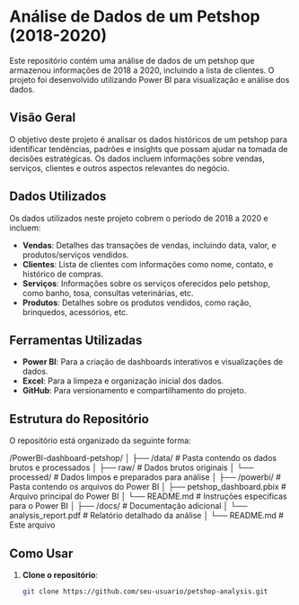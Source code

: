 # Análise de Dados de um Petshop (2018-2020)

Este repositório contém uma análise de dados de um petshop que armazenou informações de 2018 a 2020, incluindo a lista de clientes. O projeto foi desenvolvido utilizando Power BI para visualização e análise dos dados.

## Visão Geral

O objetivo deste projeto é analisar os dados históricos de um petshop para identificar tendências, padrões e insights que possam ajudar na tomada de decisões estratégicas. Os dados incluem informações sobre vendas, serviços, clientes e outros aspectos relevantes do negócio.

## Dados Utilizados

Os dados utilizados neste projeto cobrem o período de 2018 a 2020 e incluem:

- **Vendas**: Detalhes das transações de vendas, incluindo data, valor, e produtos/serviços vendidos.
- **Clientes**: Lista de clientes com informações como nome, contato, e histórico de compras.
- **Serviços**: Informações sobre os serviços oferecidos pelo petshop, como banho, tosa, consultas veterinárias, etc.
- **Produtos**: Detalhes sobre os produtos vendidos, como ração, brinquedos, acessórios, etc.

## Ferramentas Utilizadas

- **Power BI**: Para a criação de dashboards interativos e visualizações de dados.
- **Excel**: Para a limpeza e organização inicial dos dados.
- **GitHub**: Para versionamento e compartilhamento do projeto.

## Estrutura do Repositório

O repositório está organizado da seguinte forma:

/PowerBI-dashboard-petshop/
│
├── /data/ # Pasta contendo os dados brutos e processados
│ ├── raw/ # Dados brutos originais
│ └── processed/ # Dados limpos e preparados para análise
│
├── /powerbi/ # Pasta contendo os arquivos do Power BI
│ ├── petshop_dashboard.pbix # Arquivo principal do Power BI
│ └── README.md # Instruções específicas para o Power BI
│
├── /docs/ # Documentação adicional
│ └── analysis_report.pdf # Relatório detalhado da análise
│
└── README.md # Este arquivo


## Como Usar

1. **Clone o repositório**:
   ```bash
   git clone https://github.com/seu-usuario/petshop-analysis.git
